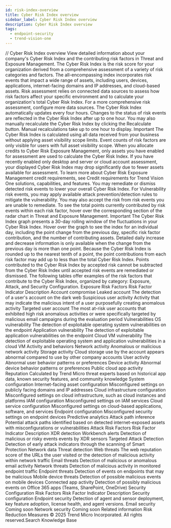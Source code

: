 ```yaml
---
id: risk-index-overview
title: Cyber Risk Index overview
sidebar_label: Cyber Risk Index overview
description: Cyber Risk Index overview
tags:
  - endpoint-security
  - trend-vision-one
---
```


/*<![CDATA[*/ $('#title').html($('meta[name=map-description]').attr('content')); /*]]>*/ Cyber Risk Index overview View detailed information about your company's Cyber Risk Index and the contributing risk factors in Threat and Exposure Management. The Cyber Risk Index is the risk score for your organization derived from a comprehensive assessment of a variety of risk categories and factors. The all-encompassing index incorporates risk events that impact a wide range of assets, including users, devices, applications, internet-facing domains and IP addresses, and cloud-based assets. Risk assessment relies on connected data sources to assess how risk factors affect your specific environment and to calculate your organization's total Cyber Risk Index. For a more comprehensive risk assessment, configure more data sources. The Cyber Risk Index automatically updates every four hours. Changes to the status of risk events are reflected in the Cyber Risk Index after up to one hour. You may also manually recalculate the Cyber Risk Index by clicking the Recalculate button. Manual recalculations take up to one hour to display. Important The Cyber Risk Index is calculated using all data received from your business without applying asset visibility scope limits. Event counts of risk factors are only visible for users with full asset visibility scope. When you allocate credits to Cyber Risk Exposure Management, only assets you have enabled for assessment are used to calculate the Cyber Risk Index. If you have recently enabled only desktop and server or cloud account assessment, your displayed Cyber Risk Index may drop significantly due to fewer assets available for assessment. To learn more about Cyber Risk Exposure Management credit requirements, see Credit requirements for Trend Vision One solutions, capabilities, and features. You may remediate or dismiss detected risk events to lower your overall Cyber Risk Index. For Vulnerability risk events, you may apply available attack prevention/detection rules to mitigate the vulnerability. You may also accept the risk from risk events you are unable to remediate. To see the total points currently contributed by risk events within each risk factor, hover over the corresponding section of the radar chart in Threat and Exposure Management. Important The Cyber Risk Index graph presents a 30-day rolling window of the fluctuations in your Cyber Risk Index. Hover over the graph to see the index for an individual day, including the point change from the previous day, specific risk factor contribution, and the number of contributing assets. Detailed daily increase and decrease information is only available when the change from the previous day is more than one point. Because the Cyber Risk Index is rounded up to the nearest tenth of a point, the point contributions from each risk factor may add up to less than the total Cyber Risk Index. Points contributed to the Cyber Risk Index by accepted risk cannot be subtracted from the Cyber Risk Index until accepted risk events are remediated or dismissed. The following tables offer examples of the risk factors that contribute to the Cyber Risk Index, organized by category: Exposure, Attack, and Security Configuration. Exposure Risk Factors Risk Factor Indicator Description Account compromise Leaked account The detection of a user's account on the dark web Suspicious user activity Activity that may indicate the malicious intent of a user purposefully creating anomalous activity Targeted user account The most at-risk user accounts that exhibited high risk anomalous activities or were specifically targeted by malicious email campaigns during the evaluation period Vulnerabilities OS vulnerability The detection of exploitable operating system vulnerabilities on the endpoint Application vulnerability The detection of exploitable application vulnerabilities on the endpoint Cloud VM vulnerability The detection of exploitable operating system and application vulnerabilities in a cloud VM Activity and behaviors Network activity Anomalous or malicious network activity Storage activity Cloud storage use by the account appears abnormal compared to use by other company accounts User activity Abnormal user behavior patterns or preferences Device activity Abnormal device behavior patterns or preferences Public cloud app activity Reputation Calculated by Trend Micro threat experts based on historical app data, known security features, and community knowledge System configuration Internet-facing asset configuration Misconfigured settings on publicly facing domains and IP addresses Cloud infrastructure configuration Misconfigured settings on cloud infrastructure, such as cloud instances and platforms IAM configuration Misconfigured settings on IAM services Cloud service configuration Misconfigured settings on cloud-based applications, software, and services Endpoint configuration Misconfigured security settings on endpoint devices Predictive analytics Attack path inference Potential attack paths identified based on detected internet-exposed assets with misconfigurations or vulnerabilities Attack Risk Factors Risk Factor Indicator Description XDR detection Workbench alerts Detection of malicious or risky events events by XDR sensors Targeted Attack Detection Detection of early attack indicators through the scanning of Smart Protection Network data Threat detection Web threats The web reputation score of the URLs the user visited or the detection of malicious activity within network traffic Email threats Detection of malicious or anomalous email activity Network threats Detection of malicious activity in monitored endpoint traffic Endpoint threats Detection of events on endpoints that may be malicious Mobile device threats Detection of possible malicious events on mobile devices Connected app activity Detection of possibly malicious events on Office 365 apps (Teams, SharePoint, OneDrive) Security Configuration Risk Factors Risk Factor Indicator Description Security configuration Endpoint security Detection of agent and sensor deployment, key feature adoption, license health, and agent versions. Email security Coming soon Network security Coming soon Related information Risk Reduction Measures © 2025 Trend Micro Incorporated. All rights reserved.Search Knowledge Base